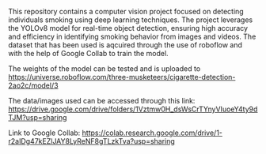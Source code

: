 This repository contains a computer vision project focused on detecting individuals smoking using deep learning techniques. The project leverages the YOLOv8 model for real-time object detection, ensuring high accuracy and efficiency in identifying smoking behavior from images and videos. The dataset that has been used is aqcuired through the use of roboflow and with the help of Google Collab to train the model.

The weights of the model can be tested and is uploaded to https://universe.roboflow.com/three-musketeers/cigarette-detection-2ao2c/model/3

The data/images used can be accessed through this link: https://drive.google.com/drive/folders/1Vztmw0H_dsWsCrTYnyVIuoeY4ty9dTJM?usp=sharing

Link to Google Collab: https://colab.research.google.com/drive/1-r2aIDg47kEZlJAY8LyReNF8gTLzkTva?usp=sharing
